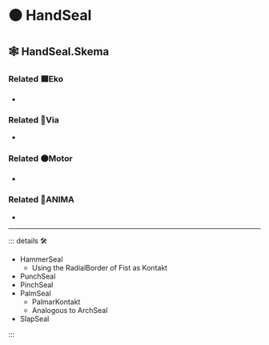 # 🟠 <motor>HandSeal</motor>

## 🕸 HandSeal.Skema

### Related 🟩<ekos>Eko</ekos>

-

### Related 🔻<via>Via</via>

-

### Related 🟠<motor>Motor</motor>

-

### Related 💜<anima>ANIMA</anima>

-

---

<!-- =================================================== -->
<!-- =================================================== -->
<!-- =================================================== -->
<!-- =================================================== -->
<!-- =================================================== -->
::: details 🛠

- HammerSeal
    - Using the RadialBorder of Fist as Kontakt
- PunchSeal
- PinchSeal
- PalmSeal  
    - PalmarKontakt
    - Analogous to ArchSeal
- SlapSeal

:::
